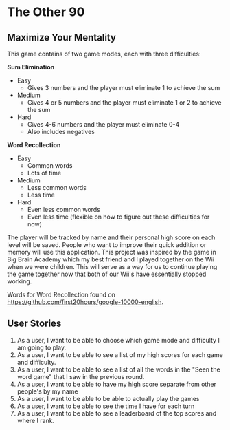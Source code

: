 # The Other 90

## Maximize Your Mentality

This game contains of two game modes, each with three difficulties:

**Sum Elimination**

- Easy
    - Gives 3 numbers and the player must eliminate 1 to achieve the sum
- Medium
    - Gives 4 or 5 numbers and the player must eliminate 1 or 2 to achieve the sum
- Hard
    - Gives 4-6 numbers and the player must eliminate 0-4
    - Also includes negatives

**Word Recollection**

- Easy
    - Common words
    - Lots of time
- Medium
    - Less common words
    - Less time
- Hard
    - Even less common words
    - Even less time
      (flexible on how to figure out these difficulties for now)

The player will be tracked by name and their personal high score on each level will be saved.
People who want to improve their quick addition or memory will use this application.
This project was inspired by the game in Big Brain Academy which my best friend and I played together on the Wii when
we were children. This will serve as a way for us to continue playing the game together now that both of our Wii's have
essentially stopped working.

Words for Word Recollection found on https://github.com/first20hours/google-10000-english.

## User Stories

1. As a user, I want to be able to choose which game mode and difficulty I am going to play.
2. As a user, I want to be able to see a list of my high scores for each game and difficulty.
3. As a user, I want to be able to see a list of all the words in the "Seen the word game" that I saw in the previous
   round.
4. As a user, I want to be able to have my high score separate from other people's by my name
5. As a user, I want to be able to be able to actually play the games
6. As a user, I want to be able to see the time I have for each turn
7. As a user, I want to be able to see a leaderboard of the top scores and where I rank.


